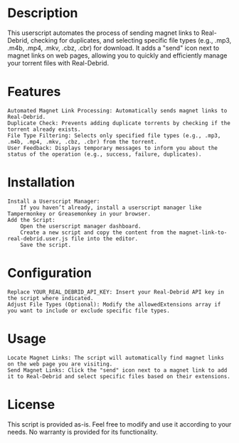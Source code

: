# Description

This userscript automates the process of sending magnet links to Real-Debrid, checking for duplicates, and selecting specific file types (e.g., .mp3, .m4b, .mp4, .mkv, .cbz, .cbr) for download. It adds a "send" icon next to magnet links on web pages, allowing you to quickly and efficiently manage your torrent files with Real-Debrid.
# Features

    Automated Magnet Link Processing: Automatically sends magnet links to Real-Debrid.
    Duplicate Check: Prevents adding duplicate torrents by checking if the torrent already exists.
    File Type Filtering: Selects only specified file types (e.g., .mp3, .m4b, .mp4, .mkv, .cbz, .cbr) from the torrent.
    User Feedback: Displays temporary messages to inform you about the status of the operation (e.g., success, failure, duplicates).

# Installation

    Install a Userscript Manager: 
        If you haven’t already, install a userscript manager like Tampermonkey or Greasemonkey in your browser.
    Add the Script:
        Open the userscript manager dashboard.
        Create a new script and copy the content from the magnet-link-to-real-debrid.user.js file into the editor.
        Save the script.

# Configuration

    Replace YOUR_REAL_DEBRID_API_KEY: Insert your Real-Debrid API key in the script where indicated.
    Adjust File Types (Optional): Modify the allowedExtensions array if you want to include or exclude specific file types.

# Usage

    Locate Magnet Links: The script will automatically find magnet links on the web page you are visiting.
    Send Magnet Links: Click the "send" icon next to a magnet link to add it to Real-Debrid and select specific files based on their extensions.

# License

This script is provided as-is. Feel free to modify and use it according to your needs. No warranty is provided for its functionality.
